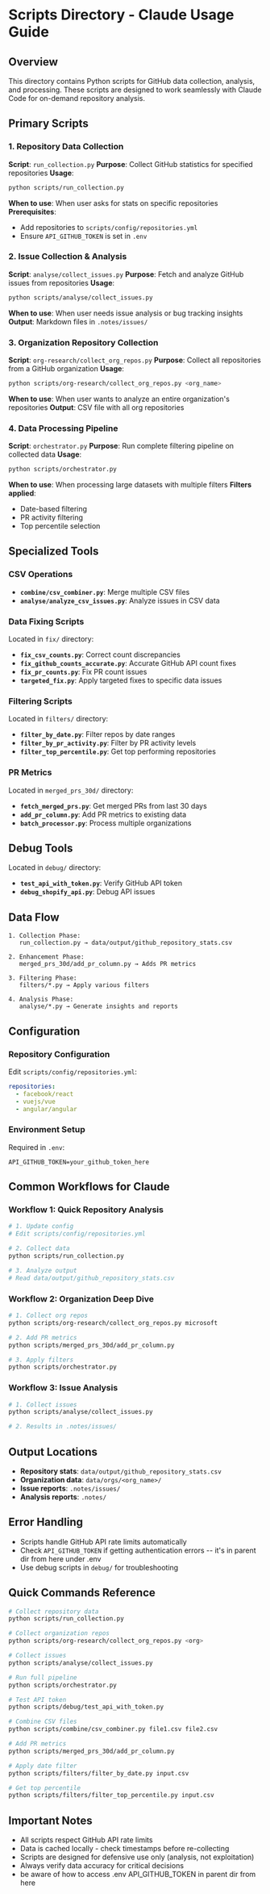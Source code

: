 # Scripts Directory - Claude Usage Guide

## Overview
This directory contains Python scripts for GitHub data collection, analysis, and processing. These scripts are designed to work seamlessly with Claude Code for on-demand repository analysis.

## Primary Scripts

### 1. Repository Data Collection
**Script**: `run_collection.py`
**Purpose**: Collect GitHub statistics for specified repositories
**Usage**:
```bash
python scripts/run_collection.py
```
**When to use**: When user asks for stats on specific repositories
**Prerequisites**: 
- Add repositories to `scripts/config/repositories.yml`
- Ensure `API_GITHUB_TOKEN` is set in `.env`

### 2. Issue Collection & Analysis
**Script**: `analyse/collect_issues.py`
**Purpose**: Fetch and analyze GitHub issues from repositories
**Usage**:
```bash
python scripts/analyse/collect_issues.py
```
**When to use**: When user needs issue analysis or bug tracking insights
**Output**: Markdown files in `.notes/issues/`

### 3. Organization Repository Collection
**Script**: `org-research/collect_org_repos.py`
**Purpose**: Collect all repositories from a GitHub organization
**Usage**:
```bash
python scripts/org-research/collect_org_repos.py <org_name>
```
**When to use**: When user wants to analyze an entire organization's repositories
**Output**: CSV file with all org repositories

### 4. Data Processing Pipeline
**Script**: `orchestrator.py`
**Purpose**: Run complete filtering pipeline on collected data
**Usage**:
```bash
python scripts/orchestrator.py
```
**When to use**: When processing large datasets with multiple filters
**Filters applied**:
- Date-based filtering
- PR activity filtering  
- Top percentile selection

## Specialized Tools

### CSV Operations
- **`combine/csv_combiner.py`**: Merge multiple CSV files
- **`analyse/analyze_csv_issues.py`**: Analyze issues in CSV data

### Data Fixing Scripts
Located in `fix/` directory:
- **`fix_csv_counts.py`**: Correct count discrepancies
- **`fix_github_counts_accurate.py`**: Accurate GitHub API count fixes
- **`fix_pr_counts.py`**: Fix PR count issues
- **`targeted_fix.py`**: Apply targeted fixes to specific data issues

### Filtering Scripts
Located in `filters/` directory:
- **`filter_by_date.py`**: Filter repos by date ranges
- **`filter_by_pr_activity.py`**: Filter by PR activity levels
- **`filter_top_percentile.py`**: Get top performing repositories

### PR Metrics
Located in `merged_prs_30d/` directory:
- **`fetch_merged_prs.py`**: Get merged PRs from last 30 days
- **`add_pr_column.py`**: Add PR metrics to existing data
- **`batch_processor.py`**: Process multiple organizations

## Debug Tools
Located in `debug/` directory:
- **`test_api_with_token.py`**: Verify GitHub API token
- **`debug_shopify_api.py`**: Debug API issues

## Data Flow

```
1. Collection Phase:
   run_collection.py → data/output/github_repository_stats.csv
   
2. Enhancement Phase:
   merged_prs_30d/add_pr_column.py → Adds PR metrics
   
3. Filtering Phase:
   filters/*.py → Apply various filters
   
4. Analysis Phase:
   analyse/*.py → Generate insights and reports
```

## Configuration

### Repository Configuration
Edit `scripts/config/repositories.yml`:
```yaml
repositories:
  - facebook/react
  - vuejs/vue
  - angular/angular
```

### Environment Setup
Required in `.env`:
```
API_GITHUB_TOKEN=your_github_token_here
```

## Common Workflows for Claude

### Workflow 1: Quick Repository Analysis
```bash
# 1. Update config
# Edit scripts/config/repositories.yml

# 2. Collect data
python scripts/run_collection.py

# 3. Analyze output
# Read data/output/github_repository_stats.csv
```

### Workflow 2: Organization Deep Dive
```bash
# 1. Collect org repos
python scripts/org-research/collect_org_repos.py microsoft

# 2. Add PR metrics
python scripts/merged_prs_30d/add_pr_column.py

# 3. Apply filters
python scripts/orchestrator.py
```

### Workflow 3: Issue Analysis
```bash
# 1. Collect issues
python scripts/analyse/collect_issues.py

# 2. Results in .notes/issues/
```

## Output Locations
- **Repository stats**: `data/output/github_repository_stats.csv`
- **Organization data**: `data/orgs/<org_name>/`
- **Issue reports**: `.notes/issues/`
- **Analysis reports**: `.notes/`

## Error Handling
- Scripts handle GitHub API rate limits automatically
- Check `API_GITHUB_TOKEN` if getting authentication errors -- it's in parent dir from here under .env
- Use debug scripts in `debug/` for troubleshooting

## Quick Commands Reference
```bash
# Collect repository data
python scripts/run_collection.py

# Collect organization repos
python scripts/org-research/collect_org_repos.py <org>

# Collect issues
python scripts/analyse/collect_issues.py

# Run full pipeline
python scripts/orchestrator.py

# Test API token
python scripts/debug/test_api_with_token.py

# Combine CSV files
python scripts/combine/csv_combiner.py file1.csv file2.csv

# Add PR metrics
python scripts/merged_prs_30d/add_pr_column.py

# Apply date filter
python scripts/filters/filter_by_date.py input.csv

# Get top percentile
python scripts/filters/filter_top_percentile.py input.csv
```

## Important Notes
- All scripts respect GitHub API rate limits
- Data is cached locally - check timestamps before re-collecting
- Scripts are designed for defensive use only (analysis, not exploitation)
- Always verify data accuracy for critical decisions
- be aware of how to access .env API_GITHUB_TOKEN in parent dir from here